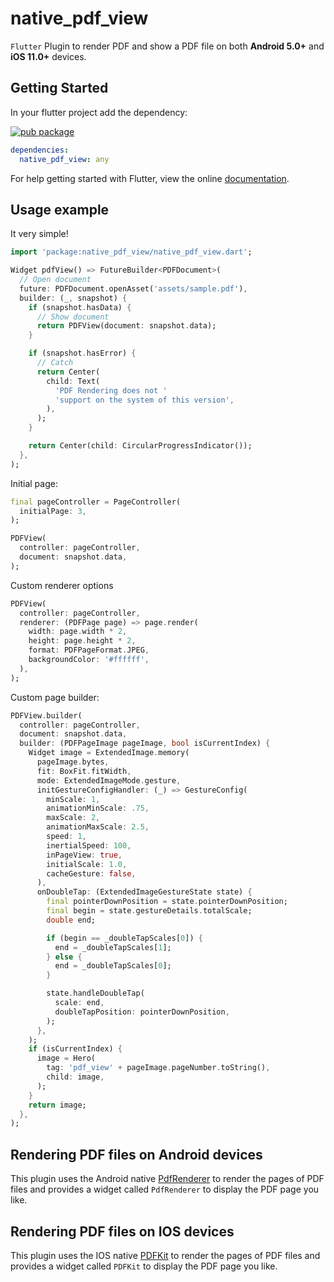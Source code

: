 # native_pdf_view

`Flutter` Plugin to render PDF and show a PDF file on both **Android 5.0+** and **iOS 11.0+** devices.
## Getting Started
In your flutter project add the dependency:

[![pub package](https://img.shields.io/pub/v/native_pdf_view.svg)](https://pub.dev/packages/native_pdf_view)

```yaml
dependencies:
  native_pdf_view: any
```
For help getting started with Flutter, view the online [documentation](https://flutter.io/).

## Usage example
It very simple!
```dart
import 'package:native_pdf_view/native_pdf_view.dart';

Widget pdfView() => FutureBuilder<PDFDocument>(
  // Open document
  future: PDFDocument.openAsset('assets/sample.pdf'),
  builder: (_, snapshot) {
    if (snapshot.hasData) {
      // Show document
      return PDFView(document: snapshot.data);
    }

    if (snapshot.hasError) {
      // Catch 
      return Center(
        child: Text(
          'PDF Rendering does not '
          'support on the system of this version',
        ),
      );
    }

    return Center(child: CircularProgressIndicator());
  },
);
```

Initial page:
```dart
final pageController = PageController(
  initialPage: 3,
);

PDFView(
  controller: pageController,
  document: snapshot.data,
);
```

Custom renderer options
```dart
PDFView(
  controller: pageController,
  renderer: (PDFPage page) => page.render(
    width: page.width * 2,
    height: page.height * 2,
    format: PDFPageFormat.JPEG,
    backgroundColor: '#ffffff',
  ),
);
```

Custom page builder:
```dart
PDFView.builder(
  controller: pageController,
  document: snapshot.data,
  builder: (PDFPageImage pageImage, bool isCurrentIndex) {
    Widget image = ExtendedImage.memory(
      pageImage.bytes,
      fit: BoxFit.fitWidth,
      mode: ExtendedImageMode.gesture,
      initGestureConfigHandler: (_) => GestureConfig(
        minScale: 1,
        animationMinScale: .75,
        maxScale: 2,
        animationMaxScale: 2.5,
        speed: 1,
        inertialSpeed: 100,
        inPageView: true,
        initialScale: 1.0,
        cacheGesture: false,
      ),
      onDoubleTap: (ExtendedImageGestureState state) {
        final pointerDownPosition = state.pointerDownPosition;
        final begin = state.gestureDetails.totalScale;
        double end;

        if (begin == _doubleTapScales[0]) {
          end = _doubleTapScales[1];
        } else {
          end = _doubleTapScales[0];
        }

        state.handleDoubleTap(
          scale: end,
          doubleTapPosition: pointerDownPosition,
        );
      },
    );
    if (isCurrentIndex) {
      image = Hero(
        tag: 'pdf_view' + pageImage.pageNumber.toString(),
        child: image,
      );
    }
    return image;
  },
);
```

## Rendering PDF files on Android devices
This plugin uses the Android native [PdfRenderer](https://developer.android.com/reference/android/graphics/pdf/PdfRenderer) to render
the pages of PDF files and provides a widget called `PdfRenderer` to display the PDF page you like.

## Rendering PDF files on IOS devices
This plugin uses the IOS native [PDFKit](https://developer.apple.com/documentation/pdfkit) to render
the pages of PDF files and provides a widget called `PDFKit` to display the PDF page you like.
